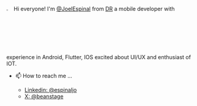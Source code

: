 <img src="https://raw.githubusercontent.com/MartinHeinz/MartinHeinz/master/wave.gif" width="3%" height="3%"/> Hi everyone!  I'm <a href="https://www.linkedin.com/in/espinaljo">@JoelEspinal<a/> from <a href="https://www.google.com/search?q=dominican+republic&rlz=1C5CHFA_enDO1083DO1083&oq=dominican+republic&gs_lcrp=EgZjaHJvbWUyBggAEEUYOTIHCAEQLhiABDIGCAIQRRhAMggIAxBFGCcYOzIGCAQQRRg7Mg0IBRAAGJECGIAEGIoFMg0IBhAAGJECGIAEGIoFMg0IBxAAGJECGIAEGIoF0gEIMzY5MWowajeoAgCwAgA&sourceid=chrome&ie=UTF-8">DR<a/>
a mobile developer with experience in Android, Flutter, IOS excited about UI/UX and enthusiast of IOT.

- 📫 How to reach me ...
  
  - <a href="https://www.linkedin.com/in/espinaljo">Linkedin: @espinaljo<a/>
  - <a href="https://x.com/beanstage">X: @beanstage<a/>
  
<!---
JoelEspinal/JoelEspinal is a ✨ special ✨ repository because its `README.md` (this file) appears on your GitHub profile.
You can click the Preview link to take a look at your changes.
--->

